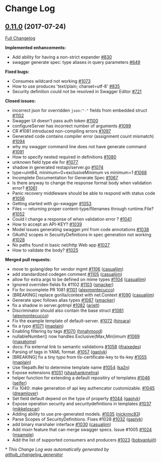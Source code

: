 # Change Log

## [0.11.0](https://github.com/ssfilatov/go-swagger/tree/0.11.0) (2017-07-24)
[Full Changelog](https://github.com/ssfilatov/go-swagger/compare/0.10.0...0.11.0)

**Implemented enhancements:**

- Add ability for having a non-strict expander  [\#830](https://github.com/ssfilatov/go-swagger/issues/830)
- swagger generate spec: type aliases in query parameters [\#649](https://github.com/ssfilatov/go-swagger/issues/649)

**Fixed bugs:**

- Consumes wildcard not working [\#1073](https://github.com/ssfilatov/go-swagger/issues/1073)
- How to use produces 'text/plain; charset=utf-8' [\#835](https://github.com/ssfilatov/go-swagger/issues/835)
- Security definition could not be resolved in Swagger Editor [\#721](https://github.com/ssfilatov/go-swagger/issues/721)

**Closed issues:**

-  incorrect json for overridden `json:"-"` fields from embedded struct [\#1102](https://github.com/ssfilatov/go-swagger/issues/1102)
- Swagger UI doesn't pass auth token [\#1100](https://github.com/ssfilatov/go-swagger/issues/1100)
- configureServer has incorrect number of arguments [\#1099](https://github.com/ssfilatov/go-swagger/issues/1099)
- CR \#1081 introduced non-compiling errors [\#1097](https://github.com/ssfilatov/go-swagger/issues/1097)
- Generated code contains compiler error \(assignment count mismatch\) [\#1094](https://github.com/ssfilatov/go-swagger/issues/1094)
- why my swagger command line does not have generate command [\#1091](https://github.com/ssfilatov/go-swagger/issues/1091)
- How to specify nested required in definitions [\#1080](https://github.com/ssfilatov/go-swagger/issues/1080)
- unknown field type ele for [\#1077](https://github.com/ssfilatov/go-swagger/issues/1077)
- shadow in generated restapi/server.go [\#1074](https://github.com/ssfilatov/go-swagger/issues/1074)
- type=uint64, minimum=0+exclusiveMinimum vs minimum=1 [\#1068](https://github.com/ssfilatov/go-swagger/issues/1068)
- Incomplete Documentation for Generate Spec [\#1067](https://github.com/ssfilatov/go-swagger/issues/1067)
- Is there anyway to change the response format body when validation error? [\#1061](https://github.com/ssfilatov/go-swagger/issues/1061)
- Panic recovery middleware should be able to respond with status code [\#1056](https://github.com/ssfilatov/go-swagger/issues/1056)
- Getting started with go-swagger [\#1053](https://github.com/ssfilatov/go-swagger/issues/1053)
- Files — returning proper content-type/filenames through runtime.File? [\#1052](https://github.com/ssfilatov/go-swagger/issues/1052)
- Could I change a response of when validation error ? [\#1041](https://github.com/ssfilatov/go-swagger/issues/1041)
- How to accept an API-KEY? [\#1039](https://github.com/ssfilatov/go-swagger/issues/1039)
- Model issues generating swagger.yml from code annotations [\#1038](https://github.com/ssfilatov/go-swagger/issues/1038)
- OAuth2 scopes in SecurityDefinitions in spec generation not working [\#1028](https://github.com/ssfilatov/go-swagger/issues/1028)
- No paths found in basic net/http Web app [\#1027](https://github.com/ssfilatov/go-swagger/issues/1027)
- How to validate the body? [\#1025](https://github.com/ssfilatov/go-swagger/issues/1025)

**Merged pull requests:**

- move to golang/dep for vendor mgmt [\#1106](https://github.com/ssfilatov/go-swagger/pull/1106) ([casualjim](https://github.com/casualjim))
- add standardized codegen comment [\#1105](https://github.com/ssfilatov/go-swagger/pull/1105) ([casualjim](https://github.com/casualjim))
- allow for extra args to be defined on mime types [\#1104](https://github.com/ssfilatov/go-swagger/pull/1104) ([casualjim](https://github.com/casualjim))
- Ignored overriden fields fix \#1102 [\#1103](https://github.com/ssfilatov/go-swagger/pull/1103) ([smacker](https://github.com/smacker))
- Fix for incomplete PR 1081 [\#1101](https://github.com/ssfilatov/go-swagger/pull/1101) ([alexmontecucco](https://github.com/alexmontecucco))
- \[BREAKING\] replace gorilla/context with net.Context [\#1090](https://github.com/ssfilatov/go-swagger/pull/1090) ([casualjim](https://github.com/casualjim))
- Generate spec follows alias types [\#1087](https://github.com/ssfilatov/go-swagger/pull/1087) ([smacker](https://github.com/smacker))
- fix a shadow in server.gotmpl [\#1082](https://github.com/ssfilatov/go-swagger/pull/1082) ([arielt](https://github.com/arielt))
- Discriminator should also contain the base struct [\#1081](https://github.com/ssfilatov/go-swagger/pull/1081) ([alexmontecucco](https://github.com/alexmontecucco))
- Fix the example template of default-server. [\#1072](https://github.com/ssfilatov/go-swagger/pull/1072) ([hiroara](https://github.com/hiroara))
- fix a typo [\#1071](https://github.com/ssfilatov/go-swagger/pull/1071) ([maplain](https://github.com/maplain))
- Enabling filtering by tags [\#1070](https://github.com/ssfilatov/go-swagger/pull/1070) ([hmahmood](https://github.com/hmahmood))
- nullableNumber\(\) now handles Exclusive{Max,Min}imum [\#1069](https://github.com/ssfilatov/go-swagger/pull/1069) ([maxatome](https://github.com/maxatome))
- docs: Fix external link to semantic validations [\#1058](https://github.com/ssfilatov/go-swagger/pull/1058) ([ifraixedes](https://github.com/ifraixedes))
- Parsing of tags in YAML format. [\#1057](https://github.com/ssfilatov/go-swagger/pull/1057) ([gaplyk](https://github.com/gaplyk))
- \[BREAKING\] fix a tiny typo from tls-certificate-key to tls-key [\#1055](https://github.com/ssfilatov/go-swagger/pull/1055) ([maplain](https://github.com/maplain))
- Use filepath.Rel to determine template name [\#1054](https://github.com/ssfilatov/go-swagger/pull/1054) ([ka2n](https://github.com/ka2n))
- Expose extensions [\#1051](https://github.com/ssfilatov/go-swagger/pull/1051) ([shashankmehra](https://github.com/shashankmehra))
- helper function for extending a default repositiry of templates [\#1046](https://github.com/ssfilatov/go-swagger/pull/1046) ([seifer](https://github.com/seifer))
- Fix 1040: make generation of api key authencator customizable. [\#1045](https://github.com/ssfilatov/go-swagger/pull/1045) ([dreamlover](https://github.com/dreamlover))
- Set field default depend on the type of property [\#1044](https://github.com/ssfilatov/go-swagger/pull/1044) ([gaplyk](https://github.com/gaplyk))
- Expose operation security and securitydefinitions in templates [\#1037](https://github.com/ssfilatov/go-swagger/pull/1037) ([mikkeloscar](https://github.com/mikkeloscar))
- Adding ability to use pre-generated models. [\#1035](https://github.com/ssfilatov/go-swagger/pull/1035) ([nickrmc83](https://github.com/nickrmc83))
- Parse Scopes of SecurityDefinitions. Fixes \#1028 [\#1032](https://github.com/ssfilatov/go-swagger/pull/1032) ([gaplyk](https://github.com/gaplyk))
- add binary marshaler interface [\#1030](https://github.com/ssfilatov/go-swagger/pull/1030) ([casualjim](https://github.com/casualjim))
- Add mixin feature that can merge swagger specs. Issue \#1005 [\#1024](https://github.com/ssfilatov/go-swagger/pull/1024) ([msample](https://github.com/msample))
- Add the list of supported consumers and producers [\#1023](https://github.com/ssfilatov/go-swagger/pull/1023) ([bobvanluijt](https://github.com/bobvanluijt))



\* *This Change Log was automatically generated by [github_changelog_generator](https://github.com/skywinder/Github-Changelog-Generator)*
